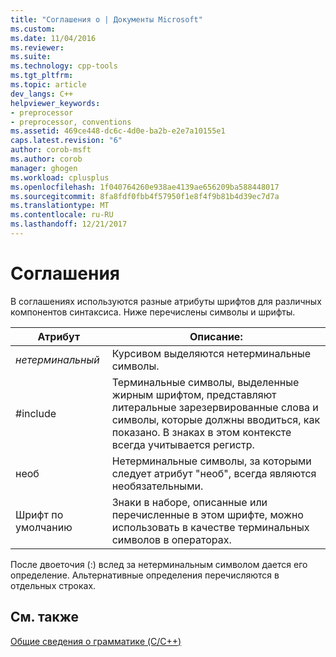 ```yaml
---
title: "Соглашения о | Документы Microsoft"
ms.custom: 
ms.date: 11/04/2016
ms.reviewer: 
ms.suite: 
ms.technology: cpp-tools
ms.tgt_pltfrm: 
ms.topic: article
dev_langs: C++
helpviewer_keywords:
- preprocessor
- preprocessor, conventions
ms.assetid: 469ce448-dc6c-4d0e-ba2b-e2e7a10155e1
caps.latest.revision: "6"
author: corob-msft
ms.author: corob
manager: ghogen
ms.workload: cplusplus
ms.openlocfilehash: 1f040764260e938ae4139ae656209ba588448017
ms.sourcegitcommit: 8fa8fdf0fbb4f57950f1e8f4f9b81b4d39ec7d7a
ms.translationtype: MT
ms.contentlocale: ru-RU
ms.lasthandoff: 12/21/2017
---
```

# <a name="conventions"></a>Соглашения
В соглашениях используются разные атрибуты шрифтов для различных компонентов синтаксиса. Ниже перечислены символы и шрифты.  
  
|Атрибут|Описание:|  
|---------------|-----------------|  
|*нетерминальный*|Курсивом выделяются нетерминальные символы.|  
|#include|Терминальные символы, выделенные жирным шрифтом, представляют литеральные зарезервированные слова и символы, которые должны вводиться, как показано. В знаках в этом контексте всегда учитывается регистр.|  
|необ|Нетерминальные символы, за которыми следует атрибут "необ", всегда являются необязательными.|  
|Шрифт по умолчанию|Знаки в наборе, описанные или перечисленные в этом шрифте, можно использовать в качестве терминальных символов в операторах.|  
  
 После двоеточия (:) вслед за нетерминальным символом дается его определение. Альтернативные определения перечисляются в отдельных строках.  
  
## <a name="see-also"></a>См. также  
 [Общие сведения о грамматике (C/C++)](../preprocessor/grammar-summary-c-cpp.md)
